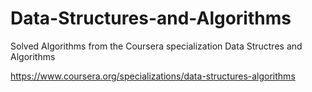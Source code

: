 # Data-Structures-and-Algorithms

Solved Algorithms from the Coursera specialization Data Structres and Algorithms

https://www.coursera.org/specializations/data-structures-algorithms

